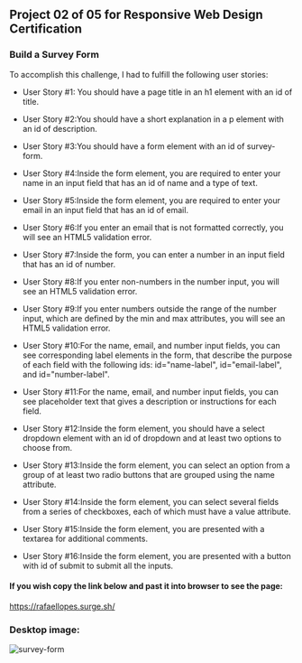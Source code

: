 ## Project 02 of 05 for Responsive Web Design Certification

### Build a Survey Form

To accomplish this challenge, I had to fulfill the following user stories:

* User Story #1: You should have a page title in an h1 element with an id of title.

* User Story #2:You should have a short explanation in a p element with an id of description.

* User Story #3:You should have a form element with an id of survey-form.
 
* User Story #4:Inside the form element, you are required to enter your name in an input field that has an id of name and a type of text.

* User Story #5:Inside the form element, you are required to enter your email in an input field that has an id of email.

* User Story #6:If you enter an email that is not formatted correctly, you will see an HTML5 validation error.

* User Story #7:Inside the form, you can enter a number in an input field that has an id of number.

* User Story #8:If you enter non-numbers in the number input, you will see an HTML5 validation error.

* User Story #9:If you enter numbers outside the range of the number input, which are defined by the min and max attributes, you will see an HTML5 validation error.

* User Story #10:For the name, email, and number input fields, you can see corresponding label elements in the form, that describe the purpose of each field with the following ids: id="name-label", id="email-label", and id="number-label".

* User Story #11:For the name, email, and number input fields, you can see placeholder text that gives a description or instructions for each field.

* User Story #12:Inside the form element, you should have a select dropdown element with an id of dropdown and at least two options to choose from.

* User Story #13:Inside the form element, you can select an option from a group of at least two radio buttons that are grouped using the name attribute.

* User Story #14:Inside the form element, you can select several fields from a series of checkboxes, each of which must have a value attribute.

* User Story #15:Inside the form element, you are presented with a textarea for additional comments.

* User Story #16:Inside the form element, you are presented with a button with id of submit to submit all the inputs.

#### If you wish copy the link below and past it into browser to see the page:
https://rafaellopes.surge.sh/

### Desktop image:

![survey-form](https://user-images.githubusercontent.com/99361183/188655840-73742ebb-7329-495c-9171-b40f7671d2b4.png)





